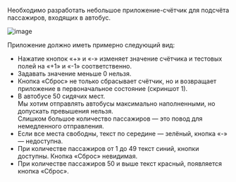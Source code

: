 Необходимо разработать небольшое приложение-счётчик для подсчёта пассажиров, входящих в автобус.

![image](https://github.com/ILYA-NASA/Android-basic/assets/99810114/8191002f-428e-4972-8d79-fceb995ebcc9)

Приложение должно иметь примерно следующий вид:  
* Нажатие кнопок «+» и «-» изменяет значение счётчика и тестовых полей на «+1» и «-1» соответственно.  
* Задавать значение меньше 0 нельзя.   
* Кнопка «Сброс» не только сбрасывает счётчик, но и возвращает приложение в первоначальное состояние (скриншот 1).  
* В автобусе 50 сидячих мест.  
Мы хотим отправлять автобусы максимально наполненными, но допускать превышения нельзя.  
Слишком большое количество пассажиров — это повод для немедленного отправления.  
* Если все места свободны, текст по середине — зелёный, кнопка «-» — недоступна.  
* При количестве пассажиров от 1 до 49 текст синий, кнопки доступны. Кнопка «Сброс» невидимая.  
* При количестве пассажиров 50 и выше текст красный, появляется кнопка «Сброс».  

